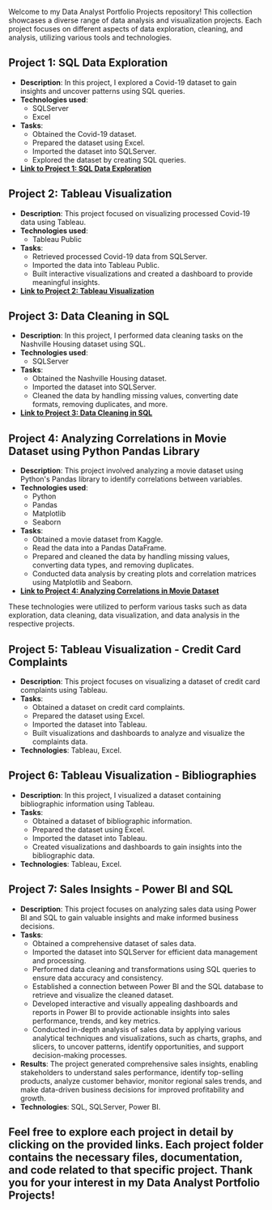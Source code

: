 Welcome to my Data Analyst Portfolio Projects repository! This collection showcases a diverse range of data analysis and visualization projects. Each project focuses on different aspects of data exploration, cleaning, and analysis, utilizing various tools and technologies. 

## Project 1: SQL Data Exploration
- **Description**: In this project, I explored a Covid-19 dataset to gain insights and uncover patterns using SQL queries.
- **Technologies used**:
  - SQLServer
  - Excel
- **Tasks**:
  - Obtained the Covid-19 dataset.
  - Prepared the dataset using Excel.
  - Imported the dataset into SQLServer.
  - Explored the dataset by creating SQL queries.
- **[Link to Project 1: SQL Data Exploration](https://github.com/Shivangsinhs/Analytics_Projects/tree/main/01_SQL%20data%20exploration)**

## Project 2: Tableau Visualization
- **Description**: This project focused on visualizing processed Covid-19 data using Tableau.
- **Technologies used**:
  - Tableau Public
- **Tasks**:
  - Retrieved processed Covid-19 data from SQLServer.
  - Imported the data into Tableau Public.
  - Built interactive visualizations and created a dashboard to provide meaningful insights.
- **[Link to Project 2: Tableau Visualization](https://github.com/Shivangsinhs/Analytics_Projects/tree/main/02_Tableau%20Visualization%20(Covid%20data%20set))**

## Project 3: Data Cleaning in SQL
- **Description**: In this project, I performed data cleaning tasks on the Nashville Housing dataset using SQL.
- **Technologies used**:
  - SQLServer
- **Tasks**:
  - Obtained the Nashville Housing dataset.
  - Imported the dataset into SQLServer.
  - Cleaned the data by handling missing values, converting date formats, removing duplicates, and more.
- **[Link to Project 3: Data Cleaning in SQL](https://github.com/Shivangsinhs/Analytics_Projects/tree/main/03_Data%20Cleaning%20(SQL))**

## Project 4: Analyzing Correlations in Movie Dataset using Python Pandas Library
- **Description**: This project involved analyzing a movie dataset using Python's Pandas library to identify correlations between variables.
- **Technologies used**:
  - Python
  - Pandas
  - Matplotlib
  - Seaborn
- **Tasks**:
  - Obtained a movie dataset from Kaggle.
  - Read the data into a Pandas DataFrame.
  - Prepared and cleaned the data by handling missing values, converting data types, and removing duplicates.
  - Conducted data analysis by creating plots and correlation matrices using Matplotlib and Seaborn.
- **[Link to Project 4: Analyzing Correlations in Movie Dataset](https://github.com/Shivangsinhs/Analytics_Projects/tree/main/04_Co-relation%20of%20Movies%20using%20Pandas)**

These technologies were utilized to perform various tasks such as data exploration, data cleaning, data visualization, and data analysis in the respective projects.

## Project 5: Tableau Visualization - Credit Card Complaints
- **Description**: This project focuses on visualizing a dataset of credit card complaints using Tableau.
- **Tasks**:
  - Obtained a dataset on credit card complaints.
  - Prepared the dataset using Excel.
  - Imported the dataset into Tableau.
  - Built visualizations and dashboards to analyze and visualize the complaints data.
- **Technologies**: Tableau, Excel.

## Project 6: Tableau Visualization - Bibliographies
- **Description**: In this project, I visualized a dataset containing bibliographic information using Tableau.
- **Tasks**:
  - Obtained a dataset of bibliographic information.
  - Prepared the dataset using Excel.
  - Imported the dataset into Tableau.
  - Created visualizations and dashboards to gain insights into the bibliographic data.
- **Technologies**: Tableau, Excel.

## Project 7: Sales Insights - Power BI and SQL
- **Description**: This project focuses on analyzing sales data using Power BI and SQL to gain valuable insights and make informed business decisions.
- **Tasks**:
  - Obtained a comprehensive dataset of sales data.
  - Imported the dataset into SQLServer for efficient data management and processing.
  - Performed data cleaning and transformations using SQL queries to ensure data accuracy and consistency.
  - Established a connection between Power BI and the SQL database to retrieve and visualize the cleaned dataset.
  - Developed interactive and visually appealing dashboards and reports in Power BI to provide actionable insights into sales performance, trends, and key metrics.
  - Conducted in-depth analysis of sales data by applying various analytical techniques and visualizations, such as charts, graphs, and slicers, to uncover patterns, identify opportunities, and support decision-making processes.
- **Results**: The project generated comprehensive sales insights, enabling stakeholders to understand sales performance, identify top-selling products, analyze customer behavior, monitor regional sales trends, and make data-driven business decisions for improved profitability and growth.
- **Technologies**: SQL, SQLServer, Power BI.

Feel free to explore each project in detail by clicking on the provided links. Each project folder contains the necessary files, documentation, and code related to that specific project.
Thank you for your interest in my Data Analyst Portfolio Projects!
  -
